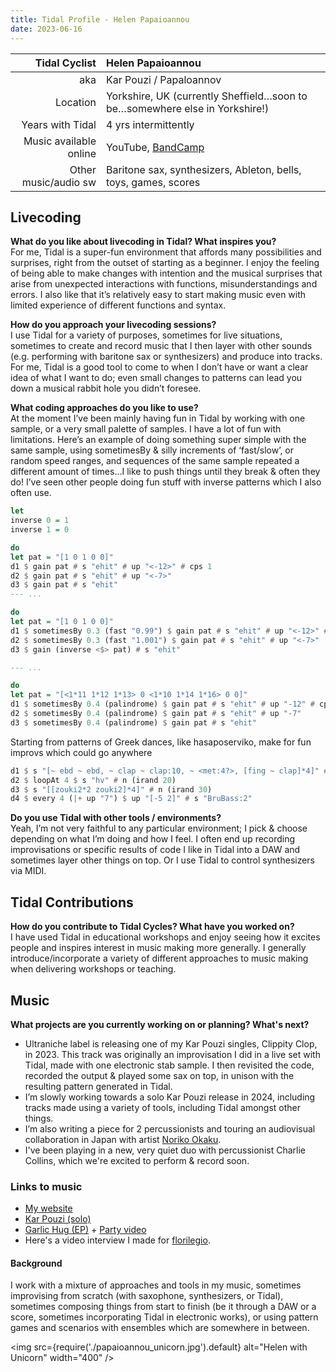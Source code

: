 ```yaml
---
title: Tidal Profile - Helen Papaioannou
date: 2023-06-16
---
```


| Tidal Cyclist  | Helen Papaioannou    |
| --------:    | :---------- |
| aka          | Kar Pouzi / Papaloannov |
| Location     | Yorkshire, UK (currently Sheffield…soon to be…somewhere else in Yorkshire!) |
| Years with Tidal | 4 yrs intermittently |
| Music available online | YouTube, [BandCamp](https://dontdronealone.bandcamp.com/album/red-sprite)|
| Other music/audio sw | Baritone sax, synthesizers, Ableton, bells, toys, games, scores |

## Livecoding

**What do you like about livecoding in Tidal? What inspires you?**  
For me, Tidal is a super-fun environment that affords many possibilities and surprises, right from the outset of starting as a beginner. I enjoy the feeling of being able to make changes with intention and the musical surprises that arise from unexpected interactions with functions, misunderstandings and errors. I also like that it’s relatively easy to start making music even with limited experience of different functions and syntax.

**How do you approach your livecoding sessions?**  
I use Tidal for a variety of purposes, sometimes for live situations, sometimes to create and record music that I then layer with other sounds (e.g. performing with baritone sax or synthesizers) and produce into tracks. For me, Tidal is a good tool to come to when I don’t have or want a clear idea of what I want to do; even small changes to patterns can lead you down a musical rabbit hole you didn’t foresee.

**What coding approaches do you like to use?**  
At the moment I’ve been mainly having fun in Tidal by working with one sample, or a very small palette of samples. I have a lot of fun with limitations. Here’s an example of doing something super simple with the same sample, using sometimesBy & silly increments of ‘fast/slow’, or random speed ranges, and sequences of the same sample repeated a different amount of times…I like to push things until they break & often they do! I’ve seen other people doing fun stuff with inverse patterns which I also often use.

```haskell
let
inverse 0 = 1
inverse 1 = 0

do
let pat = "[1 0 1 0 0]"
d1 $ gain pat # s "ehit" # up "<-12>" # cps 1
d2 $ gain pat # s "ehit" # up "<-7>"
d3 $ gain pat # s "ehit"
--- ...

do
let pat = "[1 0 1 0 0]"
d1 $ sometimesBy 0.3 (fast "0.99") $ gain pat # s "ehit" # up "<-12>" # cps 1
d2 $ sometimesBy 0.3 (fast "1.001") $ gain pat # s "ehit" # up "<-7>"
d3 $ gain (inverse <$> pat) # s "ehit"

--- ...

do
let pat = "[<1*11 1*12 1*13> 0 <1*10 1*14 1*16> 0 0]"
d1 $ sometimesBy 0.4 (palindrome) $ gain pat # s "ehit" # up "-12" # cps 1
d2 $ sometimesBy 0.4 (palindrome) $ gain pat # s "ehit" # up "-7"
d3 $ sometimesBy 0.4 (palindrome) $ gain pat # s "ehit"
```

Starting from patterns of Greek dances, like hasaposerviko, make for fun improvs which could go anywhere
```haskell
d1 $ s "[~ ebd ~ ebd, ~ clap ~ clap:10, ~ <met:4?>, [fing ~ clap]*4]" # pan (rand)
d2 $ loopAt 4 $ s "hv" # n (irand 20)
d3 $ s "[[zouki2*2 zouki2]*4]" # n (irand 30)
d4 $ every 4 (|+ up "7") $ up "[-5 2]" # s "BruBass:2"
```

**Do you use Tidal with other tools / environments?**  
Yeah, I’m not very faithful to any particular environment; I pick & choose depending on what I’m doing and how I feel. I often end up recording improvisations or specific results of code I like in Tidal into a DAW and sometimes layer other things on top. Or I use Tidal to control synthesizers via MIDI.

## Tidal Contributions

**How do you contribute to Tidal Cycles? What have you worked on?**  
I have used Tidal in educational workshops and enjoy seeing how it excites people and inspires interest in music making more generally. I generally introduce/incorporate a variety of different approaches to music making when delivering workshops or teaching.

## Music

**What projects are you currently working on or planning? What's next?**  
- Ultraniche label is releasing one of my Kar Pouzi singles, Clippity Clop, in 2023. This track was originally an improvisation I did in a live set with Tidal, made with one electronic stab sample. I then revisited the code, recorded the output & played some sax on top, in unison with the resulting pattern generated in Tidal.
- I’m slowly working towards a solo Kar Pouzi release in 2024, including tracks made using a variety of tools, including Tidal amongst other things.
- I’m also writing a piece for 2 percussionists and touring an audiovisual collaboration in Japan with artist [Noriko Okaku](https://norikookaku.com/noriko-okaku).
- I've been playing in a new, very quiet duo with percussionist Charlie Collins, which we're excited to perform & record soon.

### Links to music  
- [My website](https://www.helenpapaioannou.com)
- [Kar Pouzi (solo)](https://dontdronealone.bandcamp.com/album/red-sprite)
- [Garlic Hug (EP)](https://aphelioneditions.bandcamp.com/album/the-truth-about-carbs) + [Party video](https://www.youtube.com/watch?v=PIlwngC4Csk)
- Here's a video interview I made for [florilegio](https://www.youtube.com/watch?v=yxH4ilCWMr0).

#### Background

I work with a mixture of approaches and tools in my music, sometimes improvising from scratch (with saxophone, synthesizers, or Tidal), sometimes composing things from start to finish (be it through a DAW or a score, sometimes incorporating Tidal in electronic works), or using pattern games and scenarios with ensembles which are somewhere in between.


<img
  src={require('./papaioannou_unicorn.jpg').default}
  alt="Helen with Unicorn"
  width="400"
/>
